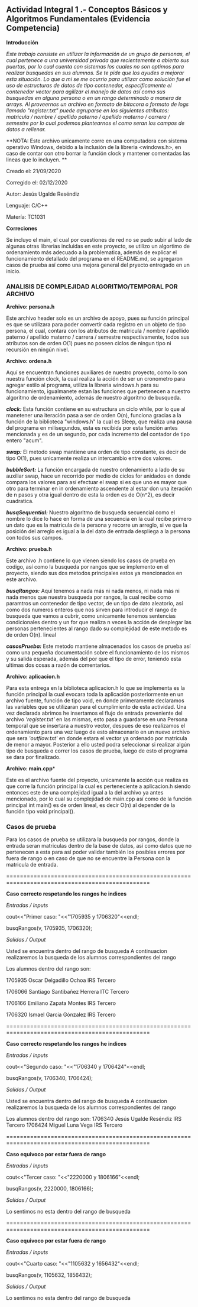 ## Actividad Integral 1 .- Conceptos Básicos y Algoritmos Fundamentales (Evidencia Competencia) ##

**Introducción**

*Este trabajo consiste en utilizar la información de un grupo de personas, el cual pertenece a una universidad privada que recientemente a abierto sus puertas, por lo cual cuenta con sistemas los cuales no son optimos para realizar busquedas en sus alumnos. Se te pide que los ayudes a mejorar esta situación.
Lo que a mi se me ocurrio para utilizar como solución fue el uso de estructuras de datos de tipo contenedor, especificamente el contenedor vector para agilizar el manejo de datos así como sus busquedas en alguna persona o en un rango determinado a manera de arrays.
Al proveernos un archivo en formato de bitacora o formato de logs llamado "register.txt" puede agruparse en los siguientes atributos: matricula / nombre / apellido paterno / apellido materno / carrera / semestre por lo cual podemos plantearnos el como seran los campos de datos a rellenar.*


**NOTA: Este archivo unicamente corre en una computadora con sistema operativo Windows, debido a la inclusión de la libreria <windows.h>, en caso de contar con otro borrar la función clock y mantener comentadas las lineas que lo incluyen. **

Creado el: 21/09/2020

Corregido el: 02/12/2020

Autor: Jesús Ugalde Reséndiz

Lenguaje: C/C++

Matería: TC1031

**Correciones**

Se incluyo el main, el cual por cuestiones de red no se pudo subir al lado de algunas otras librerias incluidas en este proyecto, se utilizo un algortimo de ordenamiento más adecuado a la problematica, además de explicar el funcionamiento detallado del programa en el README.md, se agregaron casos de prueba así como una mejora general del pryecto entregado en un inicio.

### **ANALISIS DE COMPLEJIDAD ALGORITMO/TEMPORAL POR ARCHIVO** ###

**Archivo: persona.h**

Este archivo header solo es un archivo de apoyo, pues su función principal es que se utilizara para poder convertir cada registro en un objeto de tipo persona, el cual, contara con los atributos de: matricula / nombre / apellido paterno / apellido materno / carrera / semestre respectivamente, todos sus atributos son de orden O(1) pues no poseen ciclos de ningun tipo ni recursión en ningún nivel.

**Archivo: ordena.h**

Aquí se encuentran funciones auxiliares de nuestro proyecto, como lo son nuestra función clock, la cual realiza la acción de ser un cronometro para agregar estilo al programa, utiliza la libreria windows.h para su funcionamiento, igualmanete estan las funciones que pertenecen a nuestro algoritmo de ordenamiento, además de nuestro algoritmo de busqueda.

***clock:*** Esta función contiene en su estructura un ciclo while, por lo que al manetener una iteración pasa a ser de orden O(n), funciona gracias a la función de la biblioteca "windows.h" la cual es Sleep, que realiza una pausa del programa en milisegundos, esta es recibida por esta función antes mencionada y es de un segundo, por cada incremento del contador de tipo entero "acum".

***swap:*** El metodo swap mantiene una orden de tipo constante, es decir de tipo O(1), pues unicamente realiza un intercambio entre dos valores.

***bubbleSort:*** La función encargada de nuestro ordenamiento a lado de su auxiliar swap, hace un recorrido por medio de ciclos for anidados en donde compara los valores para así efectuar el swap si es que uno es mayor que otro para terminar en in ordenamiento ascendente al estar don una iteración de n pasos y otra igual dentro de esta la orden es de O(n^2), es decir cuadratica.

***busqSequential:*** Nuestro algoritmo de busqueda secuencial como el nombre lo dice lo hace en forma de una secuencia en la cual recibe primero un dato que es la matricula de la persona y recorre un arreglo, si ve que la posición del arreglo es igual a la del dato de entrada despliega a la persona con todos sus campos.

**Archivo: prueba.h**

Este archivo .h contiene lo que vienen siendo los casos de prueba en codigo, así como la busqueda por rangos que se implemento en el proyecto, siendo sus dos metodos principales estos ya mencionados en este archivo.

***busqRangos:*** Aquí tenemos a nada más ni nada menos, ni nada más ni nada menos que nuestra busqueda por rangos, la cual recibe como paramtros un contenedor de tipo vector, de un tipo de dato aleatorio, así como dos numeros enteros que nos sirven para introducir el rango de busqueda que vamos a cubrir, como unicamente tenemos sentencias condicionales dentro y un for que realiza n veces la acción de desplegar las personas pertenecientes al rango dado su complejidad de este metodo es de orden O(n). lineal

***casosPrueba:*** Este metodo mantiene almacenados los casos de prueba así como una pequeña documentación sobre el funcionamiento de los mismos y su salida esperada, además del por que el tipo de error, teniendo esta ultimas dos cosas a razón de comentarios.

**Archivo: aplicacion.h**

Para esta entrega en la biblioteca aplicacion.h lo que se implementa es la función principal la cual evocara toda la aplicación posteriormente en un archivo fuente, función de tipo void, en donde primeramente declaramos las variables que se utilizaran para el cumplimiento de esta actividad. Una vez declarada abrimos he insertamos el flujo de entrada proveniente del archivo *'register.txt'* en las mismas, esto pasa a guardarse en una Persona temporal que se insertara a nuestro vector, despues de eso realizamos el ordenamiento para una vez luego de esto almacenarlo en un nuevo archivo que sera *'outflow.txt'* en donde estara el vector ya ordenado por matricula de menor a mayor. Posterior a ello usted podra seleccionar si realizar algún tipo de busqueda o correr los casos de prueba, luego de esto el programa se dara por finalizado.

**Archivo: main.cpp***

Este es el archivo fuente del proyecto, unicamente la acción que realiza es que corre la función principal la cual es perteneciente a aplicacion.h siendo entonces este de una complejidad igual a la del archivo ya antes mencionado, por lo cual su complejidad de main.cpp así como de la función principal int main() es de orden lineal, es decir O(n) al depender de la función tipo void principal().

### Casos de prueba ###

Para los casos de prueba se utilizara la busqueda por rangos, donde la entrada seran matriculas dentro de la base de datos, así como datos que no pertenecen a esta para así poder validar también los posibles errores por fuera de rango o en caso de que no se encuentre la Persona con la matricula de entrada.

================================================================================================

**Caso correcto respetando los rangos he indices**

*Entradas / Inputs*

cout<<"Primer caso: "<<"1705935 y 1706320"<<endl;

busqRangos(v, 1705935, 1706320);
  
*Salidas / Output*

Usted se encuentra dentro del rango de busqueda
A continuacion realizaremos la busqueda de los alumnos correspondientes del rango

Los alumnos dentro del rango son:

1705935 Oscar Delgadillo Ochoa IRS Tercero

1706066 Santiago Santibañez Herrera ITC Tercero

1706166 Emiliano Zapata Montes IRS Tercero

1706320 Ismael Garcia Gónzalez IRS Tercero

================================================================================================

**Caso correcto respetando los rangos he indices**

*Entradas / Inputs*

cout<<"Segundo caso: "<<"1706340 y 1706424"<<endl;

busqRangos(v, 1706340, 1706424);

*Salidas / Output*

Usted se encuentra dentro del rango de busqueda
A continuacion realizaremos la busqueda de los alumnos correspondientes del rango

Los alumnos dentro del rango son:
1706340 Jesús Ugalde Reséndiz IRS Tercero
1706424 Miguel Luna Vega IRS Tercero

================================================================================================

**Caso equivoco por estar fuera de rango**

*Entradas / Inputs*

cout<<"Tercer caso: "<<"2220000 y 1806166"<<endl;

busqRangos(v, 2220000, 1806166);

*Salidas / Output*

Lo sentimos no esta dentro del rango de busqueda

================================================================================================

**Caso equivoco por estar fuera de rango**

*Entradas / Inputs*

cout<<"Cuarto caso: "<<"1105632 y 1656432"<<endl;

busqRangos(v, 1105632, 1856432);

*Salidas / Output*

Lo sentimos no esta dentro del rango de busqueda

